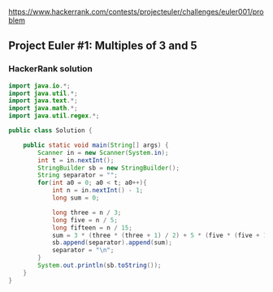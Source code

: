 https://www.hackerrank.com/contests/projecteuler/challenges/euler001/problem

## Project Euler #1: Multiples of 3 and 5
### HackerRank solution

```java
import java.io.*;
import java.util.*;
import java.text.*;
import java.math.*;
import java.util.regex.*;

public class Solution {

    public static void main(String[] args) {
        Scanner in = new Scanner(System.in);
        int t = in.nextInt();
        StringBuilder sb = new StringBuilder();
        String separator = "";
        for(int a0 = 0; a0 < t; a0++){
            int n = in.nextInt() - 1;
            long sum = 0;

            long three = n / 3;
            long five = n / 5;
            long fifteen = n / 15;
            sum = 3 * (three * (three + 1) / 2) + 5 * (five * (five + 1) / 2) - 15 * (fifteen * (fifteen + 1) / 2);
            sb.append(separator).append(sum);
            separator = "\n";
        }
        System.out.println(sb.toString());
    }
}
```